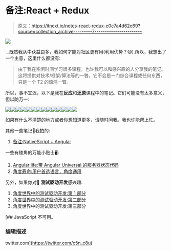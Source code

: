 # 备注:React + Redux

> 原文：<https://itnext.io/notes-react-redux-e0c7a4d62e69?source=collection_archive---------7----------------------->

![](img/e1573906e649274287f7f303fa948f92.png)

…既然我从中获益良多，我如何才能对社区更有用(利用优势？😅).所以，我想出了一个主意，这里什么都没有:

> 由于我在空闲时间学习很多课程，也许我可以和感兴趣的人分享我的笔记。这将提供对技术/框架/算法等的一瞥。它不会是一门综合课程或任何东西，只是一个 T2 的惊鸿一瞥。

所以，事不宜迟，以下是我在**反应**和**还原**课程中的笔记。它们可能没有太多意义，但以防万一:

![](img/72ce024ca6986faa1c43645b98b33852.png)![](img/5a1887f5055d1b0e56fb5b19092c9060.png)![](img/952e890492fae89f9f412d11fb37d147.png)![](img/6b49ff16c2ae4e852cf5a701e06cf7f8.png)![](img/06aa22ef82cf7dbdae3b4997d9b35c6e.png)![](img/cd50b92b3b067b9cb0bd007be760f1c4.png)![](img/001f03cc1893792ac66d70d6e380c6ee.png)![](img/d286529e75754ce7682405c3d665bbca.png)![](img/9a52279bd421ea2ca80038ecae10d119.png)![](img/236089c5ab507bf573b55e8747da07cb.png)![](img/e83a9ccb4fc60d22104bde14ca977243.png)![](img/a5014381b5896c4b02dd4a6b1c307edb.png)![](img/547afceb125a96dd9229ed4b2a336417.png)![](img/fea93ba79b2356e14e7eaf4345c4bc6d.png)

如果有什么不清楚的地方或者你想知道更多，请随时问我。我也许能帮上忙。

其他一些笔记📓我拍的:

1.  [备注:NativeScript + Angular](/notes-nativescript-angular-5ae7dbe18672?source=friends_link&sk=30e20b23026b8cf15fbabaed268f4687)

一些有棱角的万能小贴士🖥:

1.  [Angular life:带 Angular Universal 的服务器状态代码](/angular-life-server-status-codes-with-angular-universal-8b2b8f0163ff)
2.  [角度寿命:用户首选语言，角度通用](/angular-life-user-preferred-language-with-angular-universal-6d35548e0d48#5177-d988d3a722b)

另外，如果你对🧪 **测试驱动开发**感兴趣:

1.  [角度世界中的测试驱动开发:第 1 部分](/test-driven-development-in-an-angular-world-92c0c42a54d0?source=friends_link&sk=4285aa50826a53f30bb30ff7dbc33463)
2.  [角度世界中的测试驱动开发:第二部分](/test-driven-development-in-an-angular-world-d6475d6f4bfa?source=friends_link&sk=07703c745ed7bfd90490fdf6aacfd1f5)
3.  角度世界中的测试驱动开发:第三部分

[](https://twitter.com/c5n_c8u) [## JavaScript 不可用。

### 编辑描述

twitter.com](https://twitter.com/c5n_c8u)